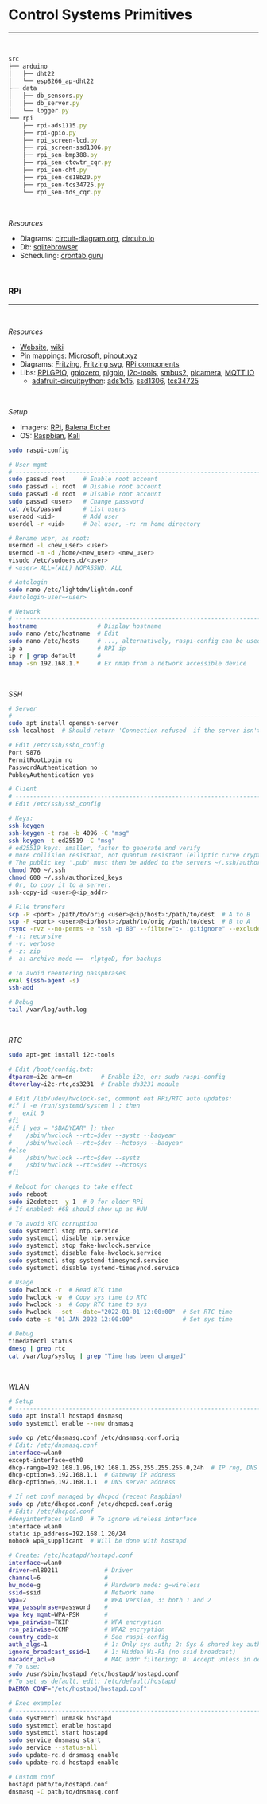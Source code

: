 # Control Systems Primitives
---

<br />

```ts
src
├── arduino
│   ├── dht22
│   └── esp8266_ap-dht22
├── data
│   ├── db_sensors.py
│   ├── db_server.py
│   └── logger.py
└── rpi
    ├── rpi-ads1115.py
    ├── rpi-gpio.py
    ├── rpi_screen-lcd.py
    ├── rpi_screen-ssd1306.py
    ├── rpi_sen-bmp388.py
    ├── rpi_sen-ctcwtr_cqr.py
    ├── rpi_sen-dht.py
    ├── rpi_sen-ds18b20.py
    ├── rpi_sen-tcs34725.py
    └── rpi_sen-tds_cqr.py
```

<br />

*Resources*
- Diagrams: [circuit-diagram.org](<https://www.circuit-diagram.org/editor/>), [circuito.io](<https://www.circuito.io/>)
- Db: [sqlitebrowser](<https://github.com/sqlitebrowser/sqlitebrowser>)
- Scheduling: [crontab.guru](<https://crontab.guru/>)

<br />

### RPi
---

<br />

*Resources*
- [Website](<https://www.raspberrypi.org/>), [wiki](<https://en.wikipedia.org/wiki/Raspberry_Pi>)
- Pin mappings: [Microsoft](<https://docs.microsoft.com/en-us/windows/iot-core/learn-about-hardware/pinmappings/pinmappingsrpi>), [pinout.xyz](<https://pinout.xyz/>)
- Diagrams: [Fritzing](<https://github.com/fritzing/fritzing-app>), [Fritzing svg](<https://github.com/fritzing/fritzing-parts/tree/master/svg/core/breadboard>), [RPi components](<https://github.com/raspberrypilearning/components>)
- Libs: [RPi.GPIO](<https://pypi.org/project/RPi.GPIO/>), [gpiozero](<https://github.com/gpiozero/gpiozero>), [pigpio](<https://github.com/joan2937/pigpio>), [i2c-tools](<https://packages.debian.org/buster/utils/i2c-tools>), [smbus2](<https://github.com/kplindegaard/smbus2>), [picamera](<https://github.com/picamera>), [MQTT IO](<https://github.com/flyte/mqtt-io>)
  - [adafruit-circuitpython](<https://github.com/adafruit/circuitpython>): [ads1x15](<https://github.com/adafruit/Adafruit_CircuitPython_ADS1x15>), [ssd1306](<https://github.com/adafruit/Adafruit_CircuitPython_SSD1306>), [tcs34725](<https://github.com/adafruit/Adafruit_CircuitPython_TCS34725>)

<br />

*Setup*
- Imagers: [RPi](<https://www.raspberrypi.org/software/>), [Balena Etcher](<https://www.balena.io/etcher/>)
- OS: [Raspbian](<https://www.raspbian.org/>), [Kali](<https://www.kali.org/get-kali/#kali-arm>)

```sh
sudo raspi-config

# User mgmt
# -----------------------------------------------------------------------------
sudo passwd root     # Enable root account
sudo passwd -l root  # Disable root account
sudo passwd -d root  # Disable root account
sudo passwd <user>   # Change password
cat /etc/passwd      # List users
useradd <uid>        # Add user
userdel -r <uid>     # Del user, -r: rm home directory

# Rename user, as root:
usermod -l <new_user> <user>
usermod -m -d /home/<new_user> <new_user>
visudo /etc/sudoers.d/<user>
# <user> ALL=(ALL) NOPASSWD: ALL

# Autologin
sudo nano /etc/lightdm/lightdm.conf
#autologin-user=<user>

# Network
# -----------------------------------------------------------------------------
hostname                 # Display hostname
sudo nano /etc/hostname  # Edit
sudo nano /etc/hosts     # ..., alternatively, raspi-config can be used
ip a                     # RPI ip
ip r | grep default      # 
nmap -sn 192.168.1.*     # Ex nmap from a network accessible device
```

<br />

*SSH*
```sh
# Server
# -----------------------------------------------------------------------------
sudo apt install openssh-server
ssh localhost  # Should return 'Connection refused' if the server isn't running

# Edit /etc/ssh/sshd_config
Port 9876
PermitRootLogin no
PasswordAuthentication no
PubkeyAuthentication yes

# Client
# -----------------------------------------------------------------------------
# Edit /etc/ssh/ssh_config

# Keys:
ssh-keygen
ssh-keygen -t rsa -b 4096 -C "msg"
ssh-keygen -t ed25519 -C "msg"
# ed25519 keys: smaller, faster to generate and verify
# more collision resistant, not quantum resistant (elliptic curve cryptography)
# The public key '.pub' must then be added to the servers ~/.ssh/authorized_keys
chmod 700 ~/.ssh
chmod 600 ~/.ssh/authorized_keys
# Or, to copy it to a server:
ssh-copy-id <user>@<ip_addr>

# File transfers
scp -P <port> /path/to/orig <user>@<ip/host>:/path/to/dest  # A to B
scp -P <port> <user>@<ip/host>:/path/to/orig /path/to/dest  # B to A
rsync -rvz --no-perms -e "ssh -p 80" --filter=":- .gitignore" --exclude="venv/" path/to/orig <user>@<ip_addr>:path/to/dest/
# -r: recursive
# -v: verbose
# -z: zip
# -a: archive mode == -rlptgoD, for backups

# To avoid reentering passphrases
eval $(ssh-agent -s)
ssh-add

# Debug
tail /var/log/auth.log
```

<br />

*RTC*
```sh
sudo apt-get install i2c-tools

# Edit /boot/config.txt:
dtparam=i2c_arm=on        # Enable i2c, or: sudo raspi-config
dtoverlay=i2c-rtc,ds3231  # Enable ds3231 module

# Edit /lib/udev/hwclock-set, comment out RPi/RTC auto updates:
#if [ -e /run/systemd/system ] ; then 
#   exit 0
#fi
#if [ yes = "$BADYEAR" ]; then
#    /sbin/hwclock --rtc=$dev --systz --badyear
#    /sbin/hwclock --rtc=$dev --hctosys --badyear
#else
#    /sbin/hwclock --rtc=$dev --systz
#    /sbin/hwclock --rtc=$dev --hctosys
#fi

# Reboot for changes to take effect
sudo reboot
sudo i2cdetect -y 1  # 0 for older RPi
# If enabled: #68 should show up as #UU

# To avoid RTC corruption
sudo systemctl stop ntp.service
sudo systemctl disable ntp.service
sudo systemctl stop fake-hwclock.service
sudo systemctl disable fake-hwclock.service
sudo systemctl stop systemd-timesyncd.service
sudo systemctl disable systemd-timesyncd.service

# Usage
sudo hwclock -r  # Read RTC time
sudo hwclock -w  # Copy sys time to RTC
sudo hwclock -s  # Copy RTC time to sys
sudo hwclock --set --date="2022-01-01 12:00:00"  # Set RTC time
sudo date -s "01 JAN 2022 12:00:00"              # Set sys time

# Debug
timedatectl status
dmesg | grep rtc
cat /var/log/syslog | grep "Time has been changed"
```

<br />

*WLAN*
```sh
# Setup
# -----------------------------------------------------------------------------
sudo apt install hostapd dnsmasq
sudo systemctl enable --now dnsmasq

sudo cp /etc/dnsmasq.conf /etc/dnsmasq.conf.orig
# Edit: /etc/dnsmasq.conf
interface=wlan0
except-interface=eth0
dhcp-range=192.168.1.96,192.168.1.255,255.255.255.0,24h  # IP rng, DNS mask
dhcp-option=3,192.168.1.1  # Gateway IP address
dhcp-option=6,192.168.1.1  # DNS server address

# If net conf managed by dhcpcd (recent Raspbian)
sudo cp /etc/dhcpcd.conf /etc/dhcpcd.conf.orig
# Edit: /etc/dhcpcd.conf
#denyinterfaces wlan0  # To ignore wireless interface
interface wlan0
static ip_address=192.168.1.20/24
nohook wpa_supplicant  # Will be done with hostapd

# Create: /etc/hostapd/hostapd.conf
interface=wlan0
driver=nl80211             # Driver
channel=6                  # 
hw_mode=g                  # Hardware mode: g=wireless
ssid=ssid                  # Network name
wpa=2                      # WPA Version, 3: both 1 and 2
wpa_passphrase=password    # 
wpa_key_mgmt=WPA-PSK       # 
wpa_pairwise=TKIP          # WPA encryption
rsn_pairwise=CCMP          # WPA2 encryption
country_code=x             # See raspi-config
auth_algs=1                # 1: Only sys auth; 2: Sys & shared key auth
ignore_broadcast_ssid=1    # 1: Hidden Wi-Fi (no ssid broadcast)
macaddr_acl=0              # MAC addr filtering; 0: Accept unless in deny list
# To use:
sudo /usr/sbin/hostapd /etc/hostapd/hostapd.conf
# To set as default, edit: /etc/default/hostapd
DAEMON_CONF="/etc/hostapd/hostapd.conf"

# Exec examples
# -----------------------------------------------------------------------------
sudo systemctl unmask hostapd
sudo systemctl enable hostapd
sudo systemctl start hostapd
sudo service dnsmasq start
sudo service --status-all
sudo update-rc.d dnsmasq enable
sudo update-rc.d hostapd enable

# Custom conf
hostapd path/to/hostapd.conf
dnsmasq -C path/to/dnsmasq.conf
```

<br />
